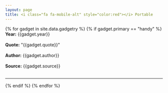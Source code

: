 ```yaml
---
layout: page
title: <i class="fa fa-mobile-alt" style="color:red"></i> Portable
---
```


{% for gadget in site.data.gadgetry %}
{% if gadget.primary == "handy" %}
  <br>
  **Year:** {{gadget.year}}
  <br>
  <br>
  **Quote:** "{{gadget.quote}}"
  <br>
  <br>
  **Author:** {{gadget.author}}
  <br>
  <br>
  **Source:** {{gadget.source}}
  <br>
  <br>
  <hr/>
{% endif %}
{% endfor %}
